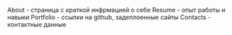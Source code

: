 About - страница с краткой инфрмацией о себе
Resume - опыт работы и навыки
Portfolio - ссылки на github, задеплоенные сайты
Contacts - контактные данные